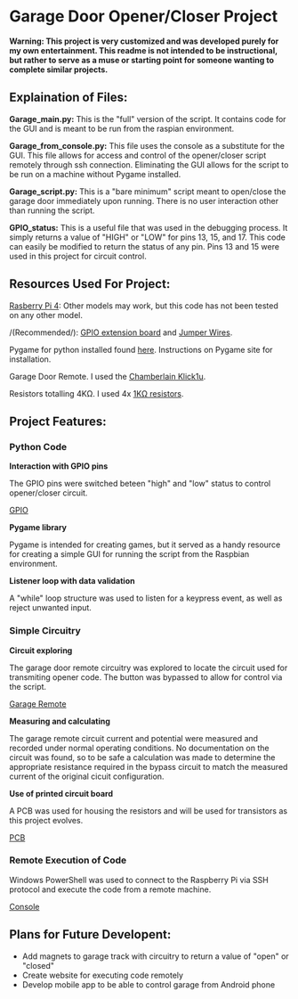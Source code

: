 # Garage Door Opener/Closer Project

**Warning: This project is very customized and was developed purely for my own entertainment. This readme is not intended to be instructional, but rather to serve as a muse or starting point for someone wanting to complete similar projects.**

## Explaination of Files:

**Garage_main.py:** This is the "full" version of the script. It contains code for the GUI and is meant to be run from the raspian environment.

**Garage_from_console.py:** This file uses the console as a substitute for the GUI. This file allows for access and control of the opener/closer script remotely through ssh connection. Eliminating the GUI allows for the script to be run on a machine without Pygame installed.

**Garage_script.py:** This is a "bare minimum" script meant to open/close the garage door immediately upon running. There is no user interaction other than running the script.

**GPIO_status:** This is a useful file that was used in the debugging process. It simply returns a value of "HIGH" or "LOW" for pins 13, 15, and 17. This code can easily be modified to return the status of any pin. Pins 13 and 15 were used in this project for circuit control.

## Resources Used For Project:

[Rasberry Pi 4](https://www.raspberrypi.com/products/raspberry-pi-4-model-b/): Other models may work, but this code has not been tested on any other model.

/(Recommended/): [GPIO extension board](https://www.amazon.com/s?k=Qunqi+Extension+Board+for+Raspberry+Pi+B+Model+B+Plus&camp=1789&creative=9325&linkCode=xm2&linkId=14854675dbfd014e5c4281a912f69a93&tag=thebittetru0f-20&ref=as_li_qf_sp_sr_il_tl) and [Jumper Wires](https://www.amazon.com/REXQualis-120pcs-Breadboard-Arduino-Raspberry/dp/B072L1XMJR/ref=sxin_15_pa_sp_search_thematic_sspa?content-id=amzn1.sym.4e7a2229-074e-44de-95c4-9fd858f46295%3Aamzn1.sym.4e7a2229-074e-44de-95c4-9fd858f46295&cv_ct_cx=raspberry+pi+jumper+wires&keywords=raspberry+pi+jumper+wires&pd_rd_i=B072L1XMJR&pd_rd_r=0baba6e9-655f-468b-b8bc-996dffe6c81b&pd_rd_w=rrecs&pd_rd_wg=IhpjU&pf_rd_p=4e7a2229-074e-44de-95c4-9fd858f46295&pf_rd_r=J4VM4F2S27DBSSKHFGHE&qid=1670992571&sr=1-1-a73d1c8c-2fd2-4f19-aa41-2df022bcb241-spons&psc=1&spLa=ZW5jcnlwdGVkUXVhbGlmaWVyPUEyRFNZWE5LWUExU083JmVuY3J5cHRlZElkPUEwMTgzODI3VjZPRkdDTThBSzdKJmVuY3J5cHRlZEFkSWQ9QTA2NTYzMDQyNUtER0JJWVhRNldCJndpZGdldE5hbWU9c3Bfc2VhcmNoX3RoZW1hdGljJmFjdGlvbj1jbGlja1JlZGlyZWN0JmRvTm90TG9nQ2xpY2s9dHJ1ZQ==).

Pygame for python installed found [here](https://www.pygame.org/news). Instructions on Pygame site for installation.

Garage Door Remote. I used the [Chamberlain Klick1u](https://www.amazon.com/Clicker-KLIK1U-Universal-2-Button-Garage/dp/B0013Q0S4S/ref=asc_df_B0013Q0S4S?tag=bingshoppinga-20&linkCode=df0&hvadid=80126962060005&hvnetw=o&hvqmt=e&hvbmt=be&hvdev=c&hvlocint=&hvlocphy=&hvtargid=pla-4583726540707843&psc=1).

Resistors totalling 4KΩ. I used 4x [1KΩ resistors](https://www.amazon.com/EDGELEC-Resistor-Tolerance-Resistance-Optional/dp/B07HDDWFDD/ref=asc_df_B07HDDWFDD?tag=bingshoppinga-20&linkCode=df0&hvadid=80264404184492&hvnetw=o&hvqmt=e&hvbmt=be&hvdev=c&hvlocint=&hvlocphy=&hvtargid=pla-4583863982195219&th=1).

## Project Features:

### Python Code

**Interaction with GPIO pins**

The GPIO pins were switched beteen "high" and "low" status to control opener/closer circuit.

[GPIO](./images/readme_GPIO-pins.jpg)

**Pygame library**

Pygame is intended for creating games, but it served as a handy resource for creating a simple GUI for running the script from the Raspbian environment.

**Listener loop with data validation**

A "while" loop structure was used to listen for a keypress event, as well as reject unwanted input.

### Simple Circuitry

**Circuit exploring**

The garage door remote circuitry was explored to locate the circuit used for transmiting opener code. The button was bypassed to allow for control via the script.

[Garage Remote](./images/readme_garage-cicuit.jpg)

**Measuring and calculating**

The garage remote circuit current and potential were measured and recorded under normal operating conditions. No documentation on the circuit was found, so to be safe a calculation was made to determine the appropriate resistance required in the bypass circuit to match the measured current of the original cicuit configuration.

**Use of printed circuit board**

A PCB was used for housing the resistors and will be used for transistors as this project evolves.

[PCB](./images/readme_PCB.jpg)

### Remote Execution of Code

Windows PowerShell was used to connect to the Raspberry Pi via SSH protocol and execute the code from a remote machine.

[Console](./images/readme_console.png)

## Plans for Future Developent:

- Add magnets to garage track with circuitry to return a value of "open" or "closed"
- Create website for executing code remotely
- Develop mobile app to be able to control garage from Android phone
